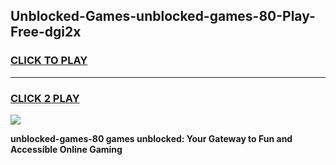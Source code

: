 
## Unblocked-Games-unblocked-games-80-Play-Free-dgi2x
<h3>
<a href="https://premium76.site?title=unblocked-games-80&ref=23A">CLICK TO PLAY</a></h3>
<hr>

<h3>
<a href="https://premium76.site?title=unblocked-games-80&ref=23A">CLICK 2 PLAY</a>
  
</h3>

<a href="https://premium76.site?title=unblocked-games-80&ref=23A"><img src="https://clearcache.store/games.png"></a>


**unblocked-games-80 games unblocked: Your Gateway to Fun and Accessible Online Gaming**
